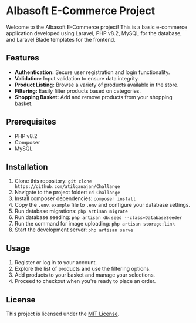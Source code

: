 # Albasoft E-Commerce Project

Welcome to the Albasoft E-Commerce project! This is a basic e-commerce application developed using Laravel, PHP v8.2, MySQL for the database, and Laravel Blade templates for the frontend.

## Features

- **Authentication:** Secure user registration and login functionality.
- **Validation:** Input validation to ensure data integrity.
- **Product Listing:** Browse a variety of products available in the store.
- **Filtering:** Easily filter products based on categories.
- **Shopping Basket:** Add and remove products from your shopping basket.

## Prerequisites

- PHP v8.2
- Composer
- MySQL

## Installation

1. Clone this repository: `git clone https://github.com/atilganajan/Challange`
2. Navigate to the project folder: `cd Challange`
3. Install composer dependencies: `composer install`
4. Copy the `.env.example` file to `.env` and configure your database settings.
5. Run database migrations: `php artisan migrate`
6. Run database seeding: `php artisan db:seed --class=DatabaseSeeder`
7. Run the command for image uploading: `php artisan storage:link`
8. Start the development server: `php artisan serve`

## Usage

1. Register or log in to your account.
2. Explore the list of products and use the filtering options.
3. Add products to your basket and manage your selections.
4. Proceed to checkout when you're ready to place an order.

## License

This project is licensed under the [MIT License](LICENSE).
